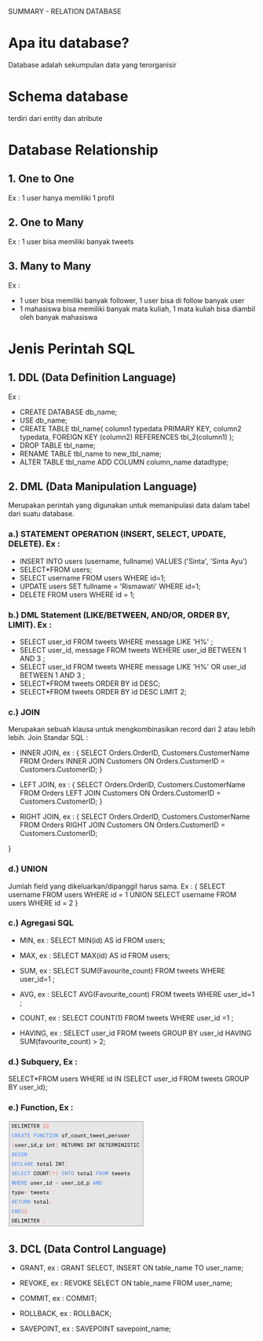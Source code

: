SUMMARY - RELATION DATABASE

# Apa itu database?
Database adalah sekumpulan data yang terorganisir


# Schema database
terdiri dari entity dan atribute

# Database Relationship
## 1. One to One
Ex : 1 user hanya memiliki 1 profil

## 2. One to Many
Ex : 1 user bisa memiliki banyak tweets

## 3. Many to Many
Ex : 
- 1 user bisa memiliki banyak follower, 1 user bisa di follow banyak user
- 1 mahasiswa bisa memiliki banyak mata kuliah, 1 mata kuliah bisa diambil oleh banyak mahasiswa 

# Jenis Perintah SQL
## 1. DDL (Data Definition Language)
Ex : 
- CREATE DATABASE db_name;
- USE db_name;
- CREATE TABLE tbl_name(
    column1 typedata PRIMARY  KEY,
    column2 typedata,
    FOREIGN KEY (column2) REFERENCES tbl_2(column1)
);
- DROP TABLE tbl_name;
- RENAME TABLE tbl_name to new_tbl_name;
- ALTER TABLE tbl_name
ADD COLUMN column_name datadtype;

## 2. DML (Data Manipulation Language)
Merupakan perintah yang digunakan untuk memanipulasi data dalam tabel dari suatu database.
### a.) STATEMENT OPERATION (INSERT, SELECT, UPDATE, DELETE). Ex : 
- INSERT INTO users (username, fullname) VALUES ('Sinta', 'Sinta Ayu')
- SELECT*FROM users;
- SELECT username FROM users WHERE id=1;
- UPDATE users SET fullname = 'Rismawati' WHERE id=1;
- DELETE FROM users WHERE id = 1;

### b.) DML Statement (LIKE/BETWEEN, AND/OR, ORDER BY, LIMIT). Ex :
- SELECT user_id FROM tweets WHERE message LIKE 'H%' ;
- SELECT user_id, message FROM tweets WEHERE user_id BETWEEN 1 AND 3 ;
- SELECT user_id FROM tweets WHERE message LIKE 'H%' OR user_id BETWEEN 1 AND 3 ;
- SELECT*FROM tweets ORDER BY id DESC;
- SELECT*FROM tweets ORDER BY id DESC LIMIT 2;

### c.) JOIN
Merupakan sebuah klausa untuk mengkombinasikan record dari 2 atau lebih lebih. Join Standar SQL :
- INNER JOIN, ex :
{
    SELECT Orders.OrderID, Customers.CustomerName
    FROM Orders
    INNER JOIN Customers ON Orders.CustomerID = Customers.CustomerID;
}

- LEFT JOIN, ex :
{
    SELECT Orders.OrderID, Customers.CustomerName
    FROM Orders
    LEFT JOIN Customers ON Orders.CustomerID = Customers.CustomerID;
}

- RIGHT JOIN, ex :
{
    SELECT Orders.OrderID, Customers.CustomerName
    FROM Orders
    RIGHT JOIN Customers ON Orders.CustomerID = Customers.CustomerID;

}

### d.) UNION
Jumlah field yang dikeluarkan/dipanggil harus sama. Ex :
{
    SELECT username FROM users WHERE id = 1
    UNION
    SELECT username FROM users WHERE id = 2
}

### c.) Agregasi SQL
- MIN, ex :
SELECT MIN(id) AS id FROM users;

- MAX, ex :
SELECT MAX(id) AS id FROM users;

- SUM, ex :
SELECT SUM(Favourite_count) FROM tweets WHERE user_id=1 ;

- AVG, ex : 
SELECT AVG(Favourite_count) FROM tweets WHERE user_id=1 ;

- COUNT, ex :
SELECT COUNT(1) FROM tweets WHERE user_id =1 ;

- HAVING, ex :
SELECT user_id FROM tweets GROUP BY user_id HAVING SUM(favourite_count) > 2;

### d.) Subquery, Ex :
SELECT*FROM users WHERE id IN (SELECT user_id FROM tweets GROUP BY user_id);

### e.) Function, Ex :
![alt text](image.png)

## 3. DCL (Data Control Language)
- GRANT, ex :
GRANT SELECT, INSERT ON table_name TO user_name;

- REVOKE, ex :
REVOKE SELECT ON table_name FROM user_name;

- COMMIT, ex :
COMMIT;

- ROLLBACK, ex :
ROLLBACK;

- SAVEPOINT, ex :
SAVEPOINT savepoint_name;